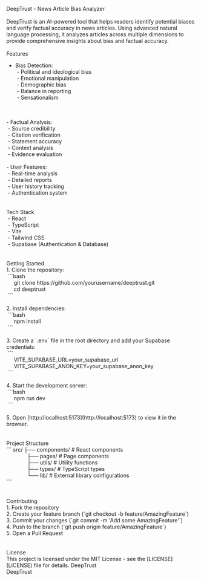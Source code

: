 DeepTrust - News Article Bias Analyzer
<br>
<br>
DeepTrust is an AI-powered tool that helps readers identify potential biases and verify factual accuracy in news articles. Using advanced natural language processing, it analyzes articles across multiple dimensions to provide comprehensive insights about bias and factual accuracy.
<br>
<br>
Features
<br>
- Bias Detection:
  <br>
&nbsp;- Political and ideological bias
    <br>
&nbsp;- Emotional manipulation
    <br>
&nbsp;- Demographic bias
    <br>
&nbsp;- Balance in reporting
    <br>
&nbsp;- Sensationalism
<br>
<br>
- Factual Analysis:
   <br>
  &nbsp;- Source credibility
    <br>
  &nbsp;- Citation verification
    <br>
  &nbsp;- Statement accuracy
    <br>
  &nbsp;- Context analysis
    <br>
  &nbsp;- Evidence evaluation
<br>
<br>
- User Features:
  <br>
  &nbsp;- Real-time analysis
    <br>
  &nbsp;- Detailed reports
    <br>
  &nbsp;- User history tracking
    <br>
  &nbsp;- Authentication system
    <br>
<br>
<br>
Tech Stack
<br>
 &nbsp;- React
  <br>
 &nbsp;- TypeScript
  <br>
 &nbsp;- Vite
  <br>
 &nbsp;- Tailwind CSS
  <br>
 &nbsp;- Supabase (Authentication & Database)
  <br>
<br>
<br>
Getting Started
<br>
1. Clone the repository:
   <br>
   &nbsp;```bash <br>
   &nbsp;&nbsp&nbsp;&nbsp; git clone https://github.com/yourusername/deeptrust.git <br>
   &nbsp;&nbsp&nbsp;&nbsp; cd deeptrust <br>
   &nbsp;```
<br>
<br>
2. Install dependencies:
<br>
   &nbsp;```bash <br>
   &nbsp;&nbsp&nbsp;&nbsp; npm install <br>
   &nbsp;```
<br>
<br>
3. Create a `.env` file in the root directory and add your Supabase credentials:
<br>
   &nbsp;``` <br>
   &nbsp;&nbsp&nbsp;&nbsp; VITE_SUPABASE_URL=your_supabase_url <br>
   &nbsp;&nbsp&nbsp;&nbsp; VITE_SUPABASE_ANON_KEY=your_supabase_anon_key <br>
   &nbsp;```
<br>
<br>
4. Start the development server:
<br>
   &nbsp;```bash <br>
   &nbsp;&nbsp&nbsp;&nbsp; npm run dev <br>
   &nbsp;```
<br>
<br>
5. Open [http://localhost:5173](http://localhost:5173) to view it in the browser.
<br>
<br>
<br>
Project Structure
<br>
```
src/
├── components/     # React components <br>
&nbsp;&nbsp;&nbsp;&nbsp;&nbsp;&nbsp;&nbsp;&nbsp;&nbsp;&nbsp&nbsp;&nbsp;&nbsp&nbsp;├── pages/         # Page components <br>
&nbsp;&nbsp;&nbsp;&nbsp;&nbsp;&nbsp;&nbsp;&nbsp;&nbsp;&nbsp&nbsp;&nbsp;&nbsp&nbsp;├── utils/         # Utility functions <br>
&nbsp;&nbsp;&nbsp;&nbsp;&nbsp;&nbsp;&nbsp;&nbsp;&nbsp;&nbsp&nbsp;&nbsp;&nbsp&nbsp;├── types/         # TypeScript types <br>
&nbsp;&nbsp;&nbsp;&nbsp;&nbsp;&nbsp;&nbsp;&nbsp;&nbsp;&nbsp&nbsp;&nbsp;&nbsp&nbsp;└── lib/           # External library configurations <br>
```
<br>
<br>
<br>
Contributing
<br>
1. Fork the repository <br>
2. Create your feature branch (`git checkout -b feature/AmazingFeature`) <br>
3. Commit your changes (`git commit -m 'Add some AmazingFeature'`) <br>
4. Push to the branch (`git push origin feature/AmazingFeature`) <br>
5. Open a Pull Request <br>
<br>
<br>
License
<br>
This project is licensed under the MIT License - see the [LICENSE](LICENSE) file for details.
 D e e p T r u s t 
 <br>
  D e e p T r u s t 
 
 
